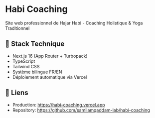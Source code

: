 # Habi Coaching

Site web professionnel de Hajar Habi - Coaching Holistique & Yoga Traditionnel

## 🚀 Stack Technique
- Next.js 16 (App Router + Turbopack)
- TypeScript
- Tailwind CSS
- Système bilingue FR/EN
- Déploiement automatique via Vercel

## 🔗 Liens
- Production: https://habi-coaching.vercel.app
- Repository: https://github.com/samilamqaddam-lab/habi-coaching

